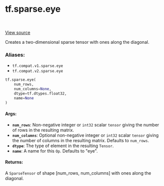 <div itemscope itemtype="http://developers.google.com/ReferenceObject">
<meta itemprop="name" content="tf.sparse.eye" />
<meta itemprop="path" content="Stable" />
</div>

# tf.sparse.eye

<!-- Insert buttons -->

<table class="tfo-notebook-buttons tfo-api" align="left">
</table>

<a target="_blank" href="/code/stable/tensorflow/python/ops/sparse_ops.py">View source</a>



<!-- Start diff -->
Creates a two-dimensional sparse tensor with ones along the diagonal.

### Aliases:

* `tf.compat.v1.sparse.eye`
* `tf.compat.v2.sparse.eye`


``` python
tf.sparse.eye(
    num_rows,
    num_columns=None,
    dtype=tf.dtypes.float32,
    name=None
)
```



<!-- Placeholder for "Used in" -->


#### Args:


* <b>`num_rows`</b>: Non-negative integer or `int32` scalar `tensor` giving the number
  of rows in the resulting matrix.
* <b>`num_columns`</b>: Optional non-negative integer or `int32` scalar `tensor` giving
  the number of columns in the resulting matrix. Defaults to `num_rows`.
* <b>`dtype`</b>: The type of element in the resulting `Tensor`.
* <b>`name`</b>: A name for this `Op`. Defaults to "eye".


#### Returns:

A `SparseTensor` of shape [num_rows, num_columns] with ones along the
diagonal.
